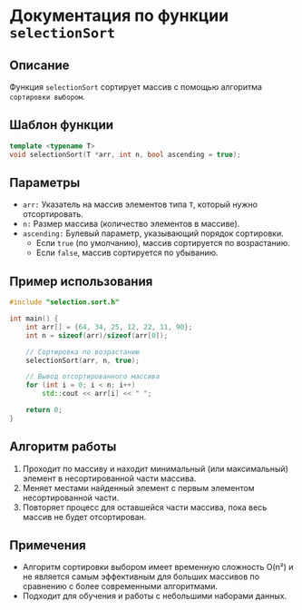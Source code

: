 # Документация по функции `selectionSort`

## Описание

Функция `selectionSort` сортирует массив с помощью алгоритма `сортировки выбором`.

## Шаблон функции

```cpp
template <typename T>
void selectionSort(T *arr, int n, bool ascending = true);
```

## Параметры

- `arr:` Указатель на массив элементов типа `T`, который нужно отсортировать.
- `n:` Размер массива (количество элементов в массиве).
- `ascending:` Булевый параметр, указывающий порядок сортировки.
  - Если `true` (по умолчанию), массив сортируется по возрастанию.
  - Если `false`, массив сортируется по убыванию.

## Пример использования

```cpp
#include "selection.sort.h"

int main() {
    int arr[] = {64, 34, 25, 12, 22, 11, 90};
    int n = sizeof(arr)/sizeof(arr[0]);

    // Сортировка по возрастанию
    selectionSort(arr, n, true);

    // Вывод отсортированного массива
    for (int i = 0; i < n; i++)
        std::cout << arr[i] << " ";

    return 0;
}
```

## Алгоритм работы

1. Проходит по массиву и находит минимальный (или максимальный) элемент в несортированной части массива.
2. Меняет местами найденный элемент с первым элементом несортированной части.
3. Повторяет процесс для оставшейся части массива, пока весь массив не будет отсортирован.

## Примечения

- Алгоритм сортировки выбором имеет временную сложность O(n²) и не является самым эффективным для больших массивов по сравнению с более современными алгоритмами.
- Подходит для обучения и работы с небольшими наборами данных.
